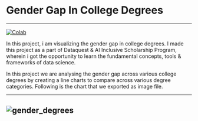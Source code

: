 # Gender Gap In College Degrees
---

[![Colab](https://colab.research.google.com/assets/colab-badge.svg)](https://colab.research.google.com/github/robotjellyzone/Gender_Gap_In_College_Degrees/blob/main/Visualizing%20The%20Gender%20Gap%20In%20College%20Degrees.ipynb) <br>

In this project, i am visualizing the gender gap in college degrees. I made this project as a part of Dataquest & AI Inclusive Scholarship Program, wherein i got the opportunity to learn the fundamental concepts, tools & frameworks of data science. 

In this project we are analysing the gender gap across various college degrees by creating a line charts to compare across various degree categories.
Following is the chart that we exported as image file.

---
![gender_degrees](https://user-images.githubusercontent.com/36916536/163947024-bac3ec81-ac02-42e3-88e9-d55fbea23e63.png)
---
